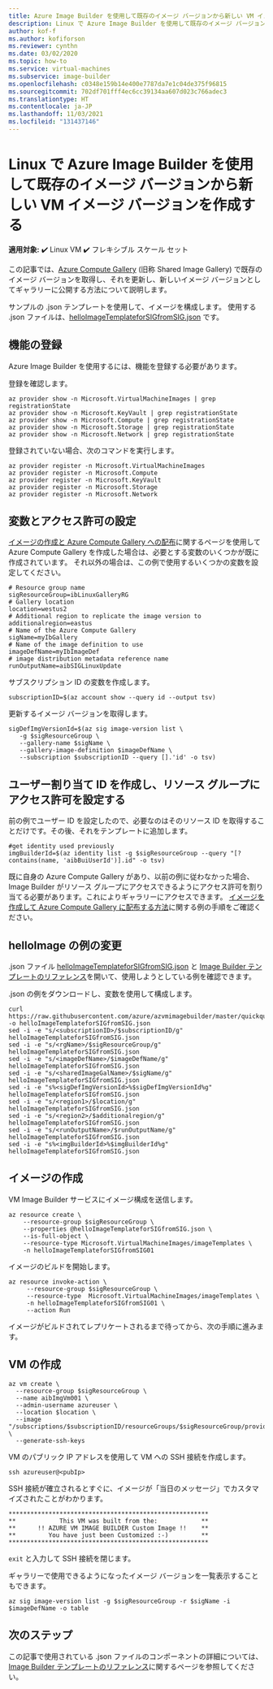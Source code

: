 ```yaml
---
title: Azure Image Builder を使用して既存のイメージ バージョンから新しい VM イメージ バージョンを作成する
description: Linux で Azure Image Builder を使用して既存のイメージ バージョンから新しい VM イメージ バージョンを作成します。
author: kof-f
ms.author: kofiforson
ms.reviewer: cynthn
ms.date: 03/02/2020
ms.topic: how-to
ms.service: virtual-machines
ms.subservice: image-builder
ms.openlocfilehash: c0348e159b14e400e7787da7e1c04de375f96815
ms.sourcegitcommit: 702df701fff4ec6cc39134aa607d023c766adec3
ms.translationtype: HT
ms.contentlocale: ja-JP
ms.lasthandoff: 11/03/2021
ms.locfileid: "131437146"
---
```

# <a name="create-a-new-vm-image-version-from-an-existing-image-version-using-azure-image-builder-in-linux"></a>Linux で Azure Image Builder を使用して既存のイメージ バージョンから新しい VM イメージ バージョンを作成する

**適用対象:** :heavy_check_mark: Linux VM :heavy_check_mark: フレキシブル スケール セット 

この記事では、[Azure Compute Gallery](../shared-image-galleries.md) (旧称 Shared Image Gallery) で既存のイメージ バージョンを取得し、それを更新し、新しいイメージ バージョンとしてギャラリーに公開する方法について説明します。

サンプルの .json テンプレートを使用して、イメージを構成します。 使用する .json ファイルは、[helloImageTemplateforSIGfromSIG.json](https://raw.githubusercontent.com/azure/azvmimagebuilder/master/quickquickstarts/2_Creating_a_Custom_Linux_Shared_Image_Gallery_Image_from_SIG/helloImageTemplateforSIGfromSIG.json) です。 


## <a name="register-the-features"></a>機能の登録
Azure Image Builder を使用するには、機能を登録する必要があります。

登録を確認します。

```azurecli-interactive
az provider show -n Microsoft.VirtualMachineImages | grep registrationState
az provider show -n Microsoft.KeyVault | grep registrationState
az provider show -n Microsoft.Compute | grep registrationState
az provider show -n Microsoft.Storage | grep registrationState
az provider show -n Microsoft.Network | grep registrationState
```

登録されていない場合、次のコマンドを実行します。

```azurecli-interactive
az provider register -n Microsoft.VirtualMachineImages
az provider register -n Microsoft.Compute
az provider register -n Microsoft.KeyVault
az provider register -n Microsoft.Storage
az provider register -n Microsoft.Network
```


## <a name="set-variables-and-permissions"></a>変数とアクセス許可の設定

[イメージの作成と Azure Compute Gallery への配布](image-builder-gallery.md)に関するページを使用して Azure Compute Gallery を作成した場合は、必要とする変数のいくつかが既に作成されています。 それ以外の場合は、この例で使用するいくつかの変数を設定してください。


```console
# Resource group name 
sigResourceGroup=ibLinuxGalleryRG
# Gallery location 
location=westus2
# Additional region to replicate the image version to 
additionalregion=eastus
# Name of the Azure Compute Gallery 
sigName=myIbGallery
# Name of the image definition to use
imageDefName=myIbImageDef
# image distribution metadata reference name
runOutputName=aibSIGLinuxUpdate
```

サブスクリプション ID の変数を作成します。

```console
subscriptionID=$(az account show --query id --output tsv)
```

更新するイメージ バージョンを取得します。

```azurecli
sigDefImgVersionId=$(az sig image-version list \
   -g $sigResourceGroup \
   --gallery-name $sigName \
   --gallery-image-definition $imageDefName \
   --subscription $subscriptionID --query [].'id' -o tsv)
```

## <a name="create-a-user-assigned-identity-and-set-permissions-on-the-resource-group"></a>ユーザー割り当て ID を作成し、リソース グループにアクセス許可を設定する
前の例でユーザー ID を設定したので、必要なのはそのリソース ID を取得することだけです。その後、それをテンプレートに追加します。

```azurecli-interactive
#get identity used previously
imgBuilderId=$(az identity list -g $sigResourceGroup --query "[?contains(name, 'aibBuiUserId')].id" -o tsv)
```

既に自身の Azure Compute Gallery があり、以前の例に従わなかった場合、Image Builder がリソース グループにアクセスできるようにアクセス許可を割り当てる必要があります。これによりギャラリーにアクセスできます。 [イメージを作成して Azure Compute Gallery に配布する方法](image-builder-gallery.md)に関する例の手順をご確認ください。


## <a name="modify-helloimage-example"></a>helloImage の例の変更
.json ファイル [helloImageTemplateforSIGfromSIG.json](https://raw.githubusercontent.com/azure/azvmimagebuilder/master/quickquickstarts/2_Creating_a_Custom_Linux_Shared_Image_Gallery_Image_from_SIG/helloImageTemplateforSIGfromSIG.json) と [Image Builder テンプレートのリファレンス](image-builder-json.md)を開いて、使用しようとしている例を確認できます。 


.json の例をダウンロードし、変数を使用して構成します。 

```console
curl https://raw.githubusercontent.com/azure/azvmimagebuilder/master/quickquickstarts/8_Creating_a_Custom_Linux_Shared_Image_Gallery_Image_from_SIG/helloImageTemplateforSIGfromSIG.json -o helloImageTemplateforSIGfromSIG.json
sed -i -e "s/<subscriptionID>/$subscriptionID/g" helloImageTemplateforSIGfromSIG.json
sed -i -e "s/<rgName>/$sigResourceGroup/g" helloImageTemplateforSIGfromSIG.json
sed -i -e "s/<imageDefName>/$imageDefName/g" helloImageTemplateforSIGfromSIG.json
sed -i -e "s/<sharedImageGalName>/$sigName/g" helloImageTemplateforSIGfromSIG.json
sed -i -e "s%<sigDefImgVersionId>%$sigDefImgVersionId%g" helloImageTemplateforSIGfromSIG.json
sed -i -e "s/<region1>/$location/g" helloImageTemplateforSIGfromSIG.json
sed -i -e "s/<region2>/$additionalregion/g" helloImageTemplateforSIGfromSIG.json
sed -i -e "s/<runOutputName>/$runOutputName/g" helloImageTemplateforSIGfromSIG.json
sed -i -e "s%<imgBuilderId>%$imgBuilderId%g" helloImageTemplateforSIGfromSIG.json
```

## <a name="create-the-image"></a>イメージの作成

VM Image Builder サービスにイメージ構成を送信します。

```azurecli-interactive
az resource create \
    --resource-group $sigResourceGroup \
    --properties @helloImageTemplateforSIGfromSIG.json \
    --is-full-object \
    --resource-type Microsoft.VirtualMachineImages/imageTemplates \
    -n helloImageTemplateforSIGfromSIG01
```

イメージのビルドを開始します。

```azurecli-interactive
az resource invoke-action \
     --resource-group $sigResourceGroup \
     --resource-type  Microsoft.VirtualMachineImages/imageTemplates \
     -n helloImageTemplateforSIGfromSIG01 \
     --action Run 
```

イメージがビルドされてレプリケートされるまで待ってから、次の手順に進みます。


## <a name="create-the-vm"></a>VM の作成

```azurecli-interactive
az vm create \
  --resource-group $sigResourceGroup \
  --name aibImgVm001 \
  --admin-username azureuser \
  --location $location \
  --image "/subscriptions/$subscriptionID/resourceGroups/$sigResourceGroup/providers/Microsoft.Compute/galleries/$sigName/images/$imageDefName/versions/latest" \
  --generate-ssh-keys
```

VM のパブリック IP アドレスを使用して VM への SSH 接続を作成します。

```console
ssh azureuser@<pubIp>
```

SSH 接続が確立されるとすぐに、イメージが「当日のメッセージ」でカスタマイズされたことがわかります。

```output
*******************************************************
**            This VM was built from the:            **
**      !! AZURE VM IMAGE BUILDER Custom Image !!    **
**         You have just been Customized :-)         **
*******************************************************
```

`exit` と入力して SSH 接続を閉じます。

ギャラリーで使用できるようになったイメージ バージョンを一覧表示することもできます。

```azurecli-interactive
az sig image-version list -g $sigResourceGroup -r $sigName -i $imageDefName -o table
```


## <a name="next-steps"></a>次のステップ

この記事で使用されている .json ファイルのコンポーネントの詳細については、[Image Builder テンプレートのリファレンス](../linux/image-builder-json.md)に関するページを参照してください。
